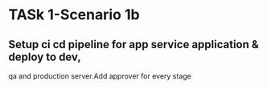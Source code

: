 # TASk 1-Scenario 1b

## Setup ci cd pipeline for app service application & deploy to dev,
qa and production server.Add approver for every stage
